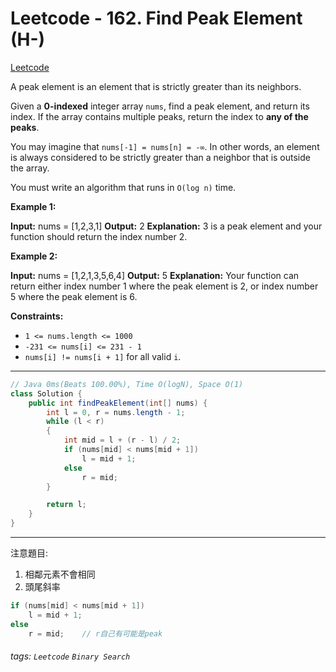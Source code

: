# Leetcode - 162. Find Peak Element (H-)

[Leetcode](https://leetcode.com/problems/find-peak-element/)

A peak element is an element that is strictly greater than its neighbors.

Given a **0-indexed** integer array `nums`, find a peak element, and return its index. If the array contains multiple peaks, return the index to **any of the peaks**.

You may imagine that `nums[-1] = nums[n] = -∞`. In other words, an element is always considered to be strictly greater than a neighbor that is outside the array.

You must write an algorithm that runs in `O(log n)` time.

**Example 1:**

**Input:** nums = \[1,2,3,1\]
**Output:** 2
**Explanation:** 3 is a peak element and your function should return the index number 2.

**Example 2:**

**Input:** nums = \[1,2,1,3,5,6,4\]
**Output:** 5
**Explanation:** Your function can return either index number 1 where the peak element is 2, or index number 5 where the peak element is 6.

**Constraints:**

-   `1 <= nums.length <= 1000`
-   `-231 <= nums[i] <= 231 - 1`
-   `nums[i] != nums[i + 1]` for all valid `i`.

---
```java
// Java 0ms(Beats 100.00%), Time O(logN), Space O(1)
class Solution {
    public int findPeakElement(int[] nums) {
        int l = 0, r = nums.length - 1;
        while (l < r)
        {
            int mid = l + (r - l) / 2;
            if (nums[mid] < nums[mid + 1])
                l = mid + 1;
            else
                r = mid;
        }

        return l;
    }
}
```
---

注意題目:
1. 相鄰元素不會相同
2. 頭尾斜率

```java
if (nums[mid] < nums[mid + 1])
    l = mid + 1;
else	
    r = mid;	// r自己有可能是peak
```


###### tags: `Leetcode` `Binary Search`